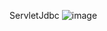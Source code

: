 ServletJdbc
![image](https://github.com/harshithaendreddy/Enterprise_Programming/assets/143935928/d20050d1-5196-4282-a9b3-942d69a2a723)

